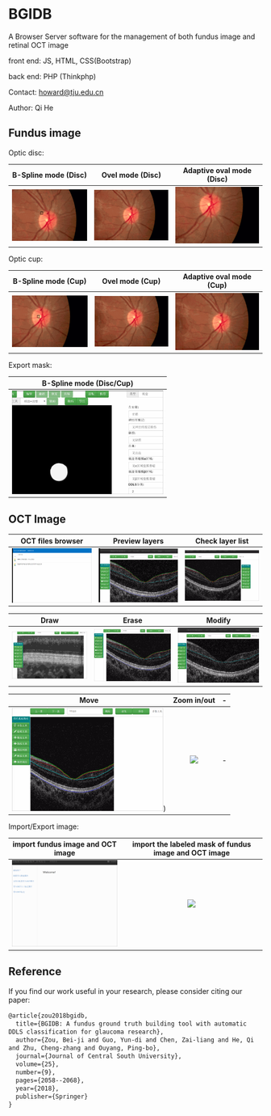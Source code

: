# BGIDB

A Browser Server software for the management of both fundus image and retinal OCT image

front end: JS, HTML, CSS(Bootstrap)

back end: PHP (Thinkphp)

Contact: howard@tju.edu.cn

Author: Qi He

## Fundus image

Optic disc:

| B-Spline mode (Disc) | Ovel mode (Disc) | Adaptive oval mode (Disc) |
| :-------------: |:-------------:|:-------------:|
| ![](./recordGIF/b-spline.gif) |  ![](./recordGIF/oval.gif) | ![](./recordGIF/oval-and-modify.gif) |

Optic cup:

| B-Spline mode (Cup) | Ovel mode (Cup) | Adaptive oval mode (Cup) |
| :-------------: |:-------------:|:-------------:|
| ![](./recordGIF/b-spline-cup.gif) |  ![](./recordGIF/oval-cup.gif) | ![](./recordGIF/oval-and-modify-cup.gif) |

Export mask:

| B-Spline mode  (Disc/Cup) | 
| :-------------: |
| <img src="./recordGIF/mask.gif" width="300"> |

## OCT Image


| OCT files browser |Preview layers | Check layer list|
| :-------------: |:-------------:|:-------------:|
| ![](./recordGIF/file-browser.gif) |  ![](./recordGIF/preview.gif) | ![](./recordGIF/layer-list.gif) |

| Draw | Erase | Modify |
| :-------------: |:-------------:|:-------------:|
| ![](./recordGIF/pen.gif) |  ![](./recordGIF/erase.gif) | ![](./recordGIF/modify.gif) |

| Move | Zoom in/out | - |
| :-------------: |:-------------:|:-------------:|
| <img src="./recordGIF/move.gif" width="300">) |  <img src="./recordGIF/zoom-in-zoom-out.gif" width="300"> | - |


Import/Export image:

| import fundus image and OCT image | import the labeled mask of fundus image and OCT image |
| :-------------: | :-------------: |
| <img src="./recordGIF/import.gif" width="300"> | <img src="./recordGIF/export.gif" width="300"> |

## Reference
If you find our work useful in your research, please consider citing our paper:
```
@article{zou2018bgidb,
  title={BGIDB: A fundus ground truth building tool with automatic DDLS classification for glaucoma research},
  author={Zou, Bei-ji and Guo, Yun-di and Chen, Zai-liang and He, Qi and Zhu, Cheng-zhang and Ouyang, Ping-bo},
  journal={Journal of Central South University},
  volume={25},
  number={9},
  pages={2058--2068},
  year={2018},
  publisher={Springer}
}
```
